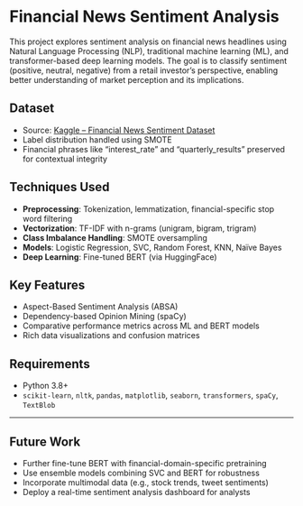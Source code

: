 # Financial News Sentiment Analysis
This project explores sentiment analysis on financial news headlines using Natural Language Processing (NLP), traditional machine learning (ML), and transformer-based deep learning models. The goal is to classify sentiment (positive, neutral, negative) from a retail investor’s perspective, enabling better understanding of market perception and its implications.

## Dataset
- Source: [Kaggle – Financial News Sentiment Dataset](https://www.kaggle.com/datasets/ankurzing/sentiment-analysis-for-financial-news)
- Label distribution handled using SMOTE
- Financial phrases like “interest_rate” and “quarterly_results” preserved for contextual integrity

## Techniques Used
- **Preprocessing**: Tokenization, lemmatization, financial-specific stop word filtering
- **Vectorization**: TF-IDF with n-grams (unigram, bigram, trigram)
- **Class Imbalance Handling**: SMOTE oversampling
- **Models**: Logistic Regression, SVC, Random Forest, KNN, Naïve Bayes
- **Deep Learning**: Fine-tuned BERT (via HuggingFace)

## Key Features
- Aspect-Based Sentiment Analysis (ABSA)
- Dependency-based Opinion Mining (spaCy)
- Comparative performance metrics across ML and BERT models
- Rich data visualizations and confusion matrices

## Requirements
- Python 3.8+
- `scikit-learn`, `nltk`, `pandas`, `matplotlib`, `seaborn`, `transformers`, `spaCy`, `TextBlob`

---

## Future Work
- Further fine-tune BERT with financial-domain-specific pretraining
- Use ensemble models combining SVC and BERT for robustness
- Incorporate multimodal data (e.g., stock trends, tweet sentiments)
- Deploy a real-time sentiment analysis dashboard for analysts

